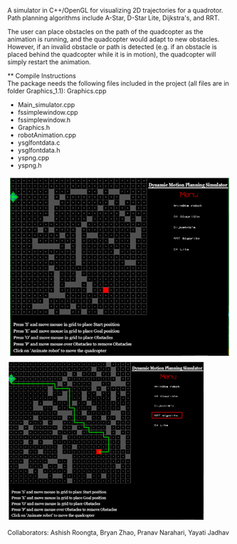 A simulator in C++/OpenGL for visualizing 2D trajectories for a quadrotor. Path planning algorithms include A-Star, D-Star Lite, Dijkstra's, and RRT. <br>

The user can place obstacles on the path of the quadcopter as the animation is running, and the quadcopter would adapt to new obstacles. However, if an invalid obstacle or path is detected (e.g. if an obstacle is placed behind the quadcopter while it is in motion), the quadcopter will simply restart the animation.

** Compile Instructions <br>
The package needs the following files included in the project (all files are in folder Graphics_1.1):
Graphics.cpp
* Main_simulator.cpp
* fssimplewindow.cpp
* fssimplewindow.h
* Graphics.h
* robotAnimation.cpp
* ysglfontdata.c
* ysglfontdata.h
* yspng.cpp
* yspng.h

![alt text](results/sim1.png)
![alt text](results/sim2.png)

Collaborators: Ashish Roongta, Bryan Zhao, Pranav Narahari, Yayati Jadhav
